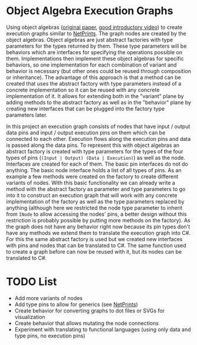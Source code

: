 # Object Algebra Execution Graphs
Using object algebras ([original paper](https://www.cs.utexas.edu/~wcook/Drafts/2012/ecoop2012.pdf), [good introductory video](https://www.infoq.com/presentations/object-algebras/)) to create execution graphs similar to [NetPrints](https://github.com/RobinKa/netprints). The graph nodes are created by the object algebras. Object algebras are just abstract factories with type parameters for the types returned by them. These type parameters will be behaviors which are interfaces for specifying the operations possible on them. Implementations then implement these object algebras for specific behaviors, so one implementation for each combination of variant and behavior is necessary (but other ones could be reused through composition or inheritance). The advantage of this approach is that a method can be created that uses the abstract factory with type parameters instead of a concrete implementation so it can be reused with any concrete implementation of it. It allows for extending both in the "variant" plane by adding methods to the abstract factory as well as in the "behavior" plane by creating new interfaces that can be plugged into the factory type parameters later.

In this project an execution graph consists of nodes that have input / output data pins and input / output execution pins on them which can be connected to each other. Execution flows along the execution pins and data is passed along the data pins. To represent this with object algebras an abstract factory is created with type parameters for the types of the four types of pins (`(Input | Output) (Data | Execution)`) as well as the node. Interfaces are created for each of them. The basic pin interfaces do not do anything. The basic node interface holds a list of all types of pins. As an example a few methods were created on the factory to create different variants of nodes. With this basic functionality we can already write a method with the abstract factory as parameter and type parameters to go into it to construct an execution graph that will work with any concrete implementation of the factory as well as the type parameters replaced by anything (although here we restricted the node type parameter to inherit from `INode` to allow accessing the nodes' pins, a better design without this restriction is probably possible by putting more methods on the factory).
As the graph does not have any behavior right now because its pin types don't have any methods we extend them to translate the execution graph into C#. For this the same abstract factory is used but we created new interfaces with pins and nodes that can be translated to C#. The same function used to create a graph before can now be reused with it, but its nodes can be translated to C#.

# TODO List
- Add more variants of nodes
- Add type pins to allow for generics (see [NetPrints](https://github.com/RobinKa/netprints))
- Create behavior for converting graphs to dot files or SVGs for visualization
- Create behavior that allows mutating the node connections
- Experiment with translating to functional languages (using only data and type pins, no execution pins)